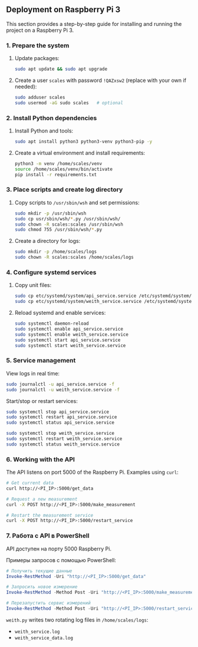 ## Deployment on Raspberry Pi 3

This section provides a step-by-step guide for installing and running the project on a Raspberry Pi 3.

### 1. Prepare the system
1. Update packages:
   ```bash
   sudo apt update && sudo apt upgrade
   ```
2. Create a user `scales` with password `!QAZxsw2` (replace with your own if needed):
   ```bash
   sudo adduser scales
   sudo usermod -aG sudo scales   # optional
   ```

### 2. Install Python dependencies
1. Install Python and tools:
   ```bash
   sudo apt install python3 python3-venv python3-pip -y
   ```
2. Create a virtual environment and install requirements:
   ```bash
   python3 -m venv /home/scales/venv
   source /home/scales/venv/bin/activate
   pip install -r requirements.txt
   ```

### 3. Place scripts and create log directory
1. Copy scripts to `/usr/sbin/wsh` and set permissions:
   ```bash
   sudo mkdir -p /usr/sbin/wsh
   sudo cp usr/sbin/wsh/*.py /usr/sbin/wsh/
   sudo chown -R scales:scales /usr/sbin/wsh
   sudo chmod 755 /usr/sbin/wsh/*.py
   ```
2. Create a directory for logs:
   ```bash
   sudo mkdir -p /home/scales/logs
   sudo chown -R scales:scales /home/scales/logs
   ```

### 4. Configure systemd services
1. Copy unit files:
   ```bash
   sudo cp etc/systemd/system/api_service.service /etc/systemd/system/
   sudo cp etc/systemd/system/weith_service.service /etc/systemd/system/
   ```
2. Reload systemd and enable services:
   ```bash
   sudo systemctl daemon-reload
   sudo systemctl enable api_service.service
   sudo systemctl enable weith_service.service
   sudo systemctl start api_service.service
   sudo systemctl start weith_service.service
   ```

### 5. Service management
View logs in real time:
```bash
sudo journalctl -u api_service.service -f
sudo journalctl -u weith_service.service -f
```
Start/stop or restart services:
```bash
sudo systemctl stop api_service.service
sudo systemctl restart api_service.service
sudo systemctl status api_service.service

sudo systemctl stop weith_service.service
sudo systemctl restart weith_service.service
sudo systemctl status weith_service.service
```

### 6. Working with the API
The API listens on port 5000 of the Raspberry Pi.
Examples using `curl`:
```bash
# Get current data
curl http://<PI_IP>:5000/get_data

# Request a new measurement
curl -X POST http://<PI_IP>:5000/make_measurement

# Restart the measurement service
curl -X POST http://<PI_IP>:5000/restart_service
```

### 7. Работа с API в PowerShell

API доступен на порту 5000 Raspberry Pi.

Примеры запросов с помощью PowerShell:

```powershell
# Получить текущие данные
Invoke-RestMethod -Uri "http://<PI_IP>:5000/get_data"

# Запросить новое измерение
Invoke-RestMethod -Method Post -Uri "http://<PI_IP>:5000/make_measurement"

# Перезапустить сервис измерений
Invoke-RestMethod -Method Post -Uri "http://<PI_IP>:5000/restart_service"
```

`weith.py` writes two rotating log files in `/home/scales/logs`:
- `weith_service.log`
- `weith_service_data.log`

